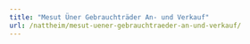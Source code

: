 ```yaml
---
title: "Mesut Üner Gebrauchträder An- und Verkauf"
url: /nattheim/mesut-uener-gebrauchtraeder-an-und-verkauf/
---
```

